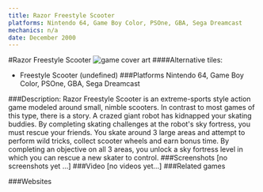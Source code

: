 ```yaml
---
title: Razor Freestyle Scooter
platforms: Nintendo 64, Game Boy Color, PSOne, GBA, Sega Dreamcast
mechanics: n/a
date: December 2000
---
```

#Razor Freestyle Scooter
![game cover art](//images.igdb.com/igdb/image/upload/t_cover_big/g8kcrkjmitljmhaf9vsm.jpg "Logo Title Text 1")
####Alternative tiles:
* Freestyle Scooter (undefined)
###Platforms
Nintendo 64, Game Boy Color, PSOne, GBA, Sega Dreamcast

###Description:
Razor Freestyle Scooter is an extreme-sports style action game modeled around small, nimble scooters. In contrast to most games of this type, there is a story. A crazed giant robot has kidnapped your skating buddies. By completing skating challenges at the robot's sky fortress, you must rescue your friends. You skate around 3 large areas and attempt to perform wild tricks, collect scooter wheels and earn bonus time. By completing an objective on all 3 areas, you unlock a sky fortress level in which you can rescue a new skater to control.
###Screenshots
[no screenshots yet ...]
###Video
[no videos yet...]
###Related games

###Websites

